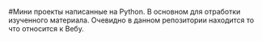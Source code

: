 #Мини проекты написанные на Python. 
В основном для отработки изученного материала. 
Очевидно в данном репозитории находится то что относится к Вебу. 
